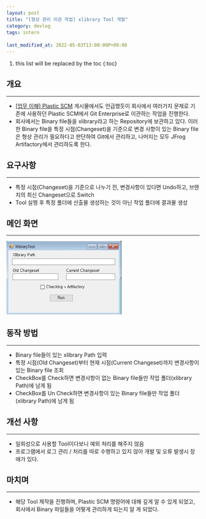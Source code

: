 ```yaml
---
layout: post
title: "[형상 관리 이관 작업] xlibrary Tool 개발"
category: devlog
tags: intern

last_modified_at: 2022-05-03T13:00:00P+09:00
---
```


1. this list will be replaced by the toc
{:toc}

## 개요
---
+ [[업무 이해] Plastic SCM](https://inseonyun.github.io/devlog/2022/04/29/intern-1.html) 게시물에서도 언급했듯이 회사에서 여러가지 문제로 기존에 사용하던 Plastic SCM에서 Git Enterprise로 이관하는 작업을 진행한다. 
+ 회사에서는 Binary file들을 xlibrary라고 하는 Repository에 보관하고 있다. 이러한 Binary file을 특정 시점(Changeset)을 기준으로 변경 사항이 있는 Binary file은 형상 관리가 필요하다고 판단하여 Git에서 관리하고, 나머지는 모두 JFrog Artifactory에서 관리하도록 한다.

## 요구사항
---
+ 특정 시점(Changeset)을 기준으로 나누기 전, 변경사항이 있다면 Undo하고, 브렌치의 최신 Changeset으로 Switch
+ Tool 실행 후 특정 폴더에 산출물 생성하는 것이 아닌 작업 폴더에 결과물 생성

## 메인 화면
---
<img src="/assets/img/post-img/intern/2022-05-03-intern-4/xlibraryTool.jpg" width=300>

## 동작 방법
---
+ Binary file들이 있는 xlibrary Path 입력
+ 특정 시점(Old Changeset)부터 현재 시점(Current Changeset)까지 변경사항이 있는 Binary file 조회
+ CheckBox를 Check하면 변경사항이 없는 Binary file들만 작업 폴더(xlibrary Path)에 남게 됨
+ CheckBox를 Un Check하면 변경사항이 있는 Binary file들만 작업 폴더(xlibrary Path)에 남게 됨

## 개선 사항
---
+ 일회성으로 사용할 Tool이다보니 예외 처리를 해주지 않음
+ 프로그램에서 로그 관리 / 처리를 따로 수행하고 있지 않아 개발 및 오류 발생시 장애가 있다.

## 마치며
---
+ 해당 Tool 제작을 진행하며, Plastic SCM 명령어에 대해 깊게 알 수 있게 되었고, 회사에서 Binary 파일들을 어떻게 관리하게 되는지 알 게 되었다.